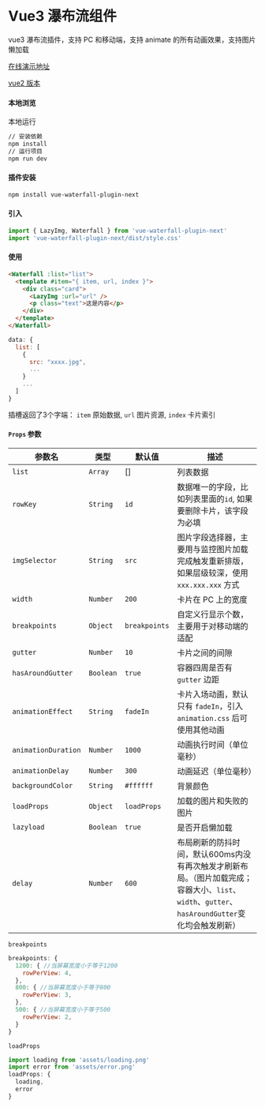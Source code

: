 <!--
 * @Description:
 * @Version: 2.0
 * @Author: Yaowen Liu
 * @Date: 2021-10-18 16:22:04
 * @LastEditors: Yaowen Liu
 * @LastEditTime: 2022-03-18 16:01:22
-->

# Vue3 瀑布流组件

vue3 瀑布流插件，支持 PC 和移动端，支持 animate 的所有动画效果，支持图片懒加载

[在线演示地址](https://vue3-waterfall.netlify.app/)

[vue2 版本](https://github.com/heikaimu/vue-waterfall-plugin)

#### 本地浏览

本地运行

```bash
// 安装依赖
npm install
// 运行项目
npm run dev
```

#### 插件安装

```bash
npm install vue-waterfall-plugin-next
```

#### 引入

```javascript
import { LazyImg, Waterfall } from 'vue-waterfall-plugin-next'
import 'vue-waterfall-plugin-next/dist/style.css'
```

#### 使用
```html
<Waterfall :list="list">
  <template #item="{ item, url, index }">
    <div class="card">
      <LazyImg :url="url" />
      <p class="text">这是内容</p>
    </div>
  </template>
</Waterfall>
```
```javascript
data: {
  list: [
    {
      src: "xxxx.jpg",
      ...
    }
    ...
  ]
}
```
插槽返回了3个字端：
`item` 原始数据, `url` 图片资源, `index` 卡片索引 
#### `Props` 参数

| 参数名              | 类型    | 默认值     | 描述                                                                               |
| ----------------- | ------- | ----------- | ----------------------------------------------------------------------------------------- |
| `list`              | `Array`   | []          | 列表数据                                                                                  |
| `rowKey`           | `String`  | `id`          | 数据唯一的字段，比如列表里面的`id`, 如果要删除卡片，该字段为必填                                     |
| `imgSelector`       | `String`  | `src`         | 图片字段选择器，主要用与监控图片加载完成触发重新排版，如果层级较深，使用 `xxx.xxx.xxx` 方式 |
| `width`             | `Number`  | `200`         | 卡片在 PC 上的宽度                                                                        |
| `breakpoints`       | `Object`  | `breakpoints` | 自定义行显示个数，主要用于对移动端的适配                                                  |
| `gutter`            | `Number`  | `10`          | 卡片之间的间隙                                                                            |
| `hasAroundGutter`   | `Boolean` | `true`        | 容器四周是否有 `gutter` 边距                                                                |
| `animationEffect`   | `String`  | `fadeIn`      | 卡片入场动画，默认只有 `fadeIn`，引入 `animation.css` 后可使用其他动画                        |
| `animationDuration` | `Number`  | `1000`        | 动画执行时间（单位毫秒）                                                                  |
| `animationDelay`    | `Number`  | `300`         | 动画延迟（单位毫秒）                                                                      |
| `backgroundColor`   | `String`  | `#ffffff`        | 背景颜色                                                                                  |
| `loadProps`         | `Object`  | `loadProps`         | 加载的图片和失败的图片                                                                       |
| `lazyload`          | `Boolean` | `true`       | 是否开启懒加载                                                                       |
| `delay`             | `Number`  | `600`         | 布局刷新的防抖时间，默认600ms内没有再次触发才刷新布局。（图片加载完成；容器大小、`list`、`width`、`gutter`、`hasAroundGutter`变化均会触发刷新） |

`breakpoints`
```javascript
breakpoints: {
  1200: { //当屏幕宽度小于等于1200
    rowPerView: 4,
  },
  800: { //当屏幕宽度小于等于800
    rowPerView: 3,
  },
  500: { //当屏幕宽度小于等于500
    rowPerView: 2,
  }
}
```

`loadProps`
```javascript
import loading from 'assets/loading.png'
import error from 'assets/error.png'
loadProps: {
  loading,
  error
}
```